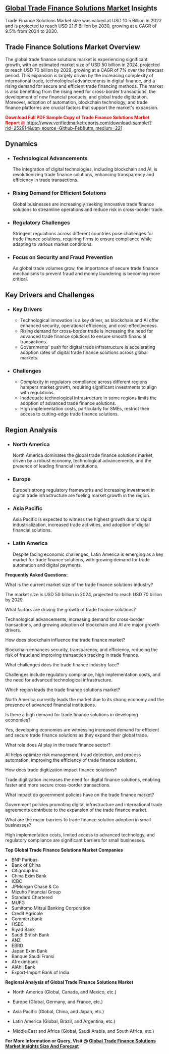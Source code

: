 <h2><a href="https://www.verifiedmarketreports.com/download-sample/?rid=252914&amp;utm_source=Github&amp;utm_medium=221" target="_blank">Global Trade Finance Solutions Market</a> Insights</h2><p>Trade Finance Solutions Market size was valued at USD 10.5 Billion in 2022 and is projected to reach USD 21.6 Billion by 2030, growing at a CAGR of 9.5% from 2024 to 2030.</p><p> <h2>Trade Finance Solutions Market Overview</h2> <p>The global trade finance solutions market is experiencing significant growth, with an estimated market size of USD 50 billion in 2024, projected to reach USD 70 billion by 2029, growing at a CAGR of 7% over the forecast period. This expansion is largely driven by the increasing complexity of international trade, technological advancements in digital finance, and a rising demand for secure and efficient trade financing methods. The market is also benefiting from the rising need for cross-border transactions, the development of new financial products, and global trade digitization. Moreover, adoption of automation, blockchain technology, and trade finance platforms are crucial factors that support the market's expansion.</p> <p><p><span class=""><span style="color: #ff0000;"><strong>Download Full PDF Sample Copy of Trade Finance Solutions Market Report</strong> @ </span><a href="https://www.verifiedmarketreports.com/download-sample/?rid=252914&amp;utm_source=Github-Feb&amp;utm_medium=221" target="_blank">https://www.verifiedmarketreports.com/download-sample/?rid=252914&amp;utm_source=Github-Feb&amp;utm_medium=221</a></span></p></p> <h2>Dynamics</h2> <ul> <li><h3>Technological Advancements</h3> The integration of digital technologies, including blockchain and AI, is revolutionizing trade finance solutions, enhancing transparency and efficiency in trade transactions.</li> <li><h3>Rising Demand for Efficient Solutions</h3> Global businesses are increasingly seeking innovative trade finance solutions to streamline operations and reduce risk in cross-border trade.</li> <li><h3>Regulatory Challenges</h3> Stringent regulations across different countries pose challenges for trade finance solutions, requiring firms to ensure compliance while adapting to various market conditions.</li> <li><h3>Focus on Security and Fraud Prevention</h3> As global trade volumes grow, the importance of secure trade finance mechanisms to prevent fraud and money laundering is becoming more critical.</li> </ul> <h2>Key Drivers and Challenges</h2> <ul> <li><h3>Key Drivers</h3> <ul> <li>Technological innovation is a key driver, as blockchain and AI offer enhanced security, operational efficiency, and cost-effectiveness.</li> <li>Rising demand for cross-border trade is increasing the need for advanced trade finance solutions to ensure smooth financial transactions.</li> <li>Governments' push for digital trade infrastructure is accelerating adoption rates of digital trade finance solutions across global markets.</li> </ul> </li> <li><h3>Challenges</h3> <ul> <li>Complexity in regulatory compliance across different regions hampers market growth, requiring significant investments to align with regulations.</li> <li>Inadequate technological infrastructure in some regions limits the adoption of advanced trade finance solutions.</li> <li>High implementation costs, particularly for SMEs, restrict their access to cutting-edge trade finance solutions.</li> </ul> </li> </ul> <h2>Region Analysis</h2> <ul> <li><h3>North America</h3> North America dominates the global trade finance solutions market, driven by a robust economy, technological advancements, and the presence of leading financial institutions.</li> <li><h3>Europe</h3> Europe’s strong regulatory frameworks and increasing investment in digital trade infrastructure are fueling market growth in the region.</li> <li><h3>Asia Pacific</h3> Asia Pacific is expected to witness the highest growth due to rapid industrialization, increased trade activities, and adoption of digital financial solutions.</li> <li><h3>Latin America</h3> Despite facing economic challenges, Latin America is emerging as a key market for trade finance solutions, with growing demand for trade automation and digital payments.</li> </ul> <p><strong>Frequently Asked Questions:</strong></p> <p>What is the current market size of the trade finance solutions industry?</p> <p>The market size is USD 50 billion in 2024, projected to reach USD 70 billion by 2029.</p> <p>What factors are driving the growth of trade finance solutions?</p> <p>Technological advancements, increasing demand for cross-border transactions, and growing adoption of blockchain and AI are major growth drivers.</p> <p>How does blockchain influence the trade finance market?</p> <p>Blockchain enhances security, transparency, and efficiency, reducing the risk of fraud and improving transaction tracking in trade finance.</p> <p>What challenges does the trade finance industry face?</p> <p>Challenges include regulatory compliance, high implementation costs, and the need for advanced technological infrastructure.</p> <p>Which region leads the trade finance solutions market?</p> <p>North America currently leads the market due to its strong economy and the presence of advanced financial institutions.</p> <p>Is there a high demand for trade finance solutions in developing economies?</p> <p>Yes, developing economies are witnessing increased demand for efficient and secure trade finance solutions as they expand their global trade.</p> <p>What role does AI play in the trade finance sector?</p> <p>AI helps optimize risk management, fraud detection, and process automation, improving the efficiency of trade finance solutions.</p> <p>How does trade digitization impact finance solutions?</p> <p>Trade digitization increases the need for digital finance solutions, enabling faster and more secure cross-border transactions.</p> <p>What impact do government policies have on the trade finance market?</p> <p>Government policies promoting digital infrastructure and international trade agreements contribute to the expansion of the trade finance market.</p> <p>What are the major barriers to trade finance solution adoption in small businesses?</p> <p>High implementation costs, limited access to advanced technology, and regulatory compliance are significant barriers for small businesses.</p> </p><p><strong>Top Global Trade Finance Solutions Market Companies</strong></p><div data-test-id=""><p><li>BNP Paribas</li><li> Bank of China</li><li> Citigroup Inc</li><li> China Exim Bank</li><li> ICBC</li><li> JPMorgan Chase & Co</li><li> Mizuho Financial Group</li><li> Standard Chartered</li><li> MUFG</li><li> Sumitomo Mitsui Banking Corporation</li><li> Credit Agricole</li><li> Commerzbank</li><li> HSBC</li><li> Riyad Bank</li><li> Saudi British Bank</li><li> ANZ</li><li> EBRD</li><li> Japan Exim Bank</li><li> Banque Saudi Fransi</li><li> Afreximbank</li><li> AlAhli Bank</li><li> Export-Import Bank of India</li></p><div><strong>Regional Analysis of&nbsp;Global Trade Finance Solutions Market</strong></div><ul><li dir="ltr"><p dir="ltr">North America&nbsp;(Global, Canada, and Mexico, etc.)</p></li><li dir="ltr"><p dir="ltr">Europe (Global, Germany, and France, etc.)</p></li><li dir="ltr"><p dir="ltr">Asia Pacific&nbsp;(Global, China, and Japan, etc.)</p></li><li dir="ltr"><p dir="ltr">Latin America&nbsp;(Global, Brazil, and Argentina, etc.)</p></li><li dir="ltr">Middle East and Africa&nbsp;(Global, Saudi Arabia, and South Africa, etc.)</li></ul><p><strong>For More Information or Query, Visit @&nbsp;</strong><strong><a href="https://www.verifiedmarketreports.com/product/trade-finance-solutions-market/?utm_source=Github&amp;utm_medium=221" target="_blank">Global Trade Finance Solutions Market Insights Size And Forecast</a></strong></p></div>
